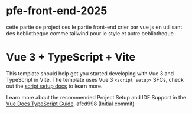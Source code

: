# pfe-front-end-2025
cette partie de project ces le partie front-end crier par vue js en utilisant des bebliotheque comme tailwind pour le style et autre bebliotheque

# Vue 3 + TypeScript + Vite

This template should help get you started developing with Vue 3 and TypeScript in Vite. The template uses Vue 3 `<script setup>` SFCs, check out the [script setup docs](https://v3.vuejs.org/api/sfc-script-setup.html#sfc-script-setup) to learn more.

Learn more about the recommended Project Setup and IDE Support in the [Vue Docs TypeScript Guide](https://vuejs.org/guide/typescript/overview.html#project-setup).
 afcd998 (Initial commit)

